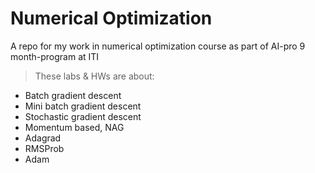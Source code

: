 # Numerical Optimization
A repo for my work in numerical optimization course as part of AI-pro 9 month-program at ITI
> These labs & HWs are about:
- Batch gradient descent
- Mini batch gradient descent
- Stochastic gradient descent
- Momentum based, NAG
- Adagrad
- RMSProb
- Adam
